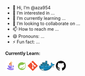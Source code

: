 - 👋 Hi, I’m @aza954
- 👀 I’m interested in ...
- 🌱 I’m currently learning ...
- 💞️ I’m looking to collaborate on ...
- 📫 How to reach me ...
- 😄 Pronouns: ...
- ⚡ Fun fact: ...

**Currently Learn:**

<a href="https://www.java.com/en/download/manual.jsp" title="Java"><img src="aza954-main/icons/icons8-java-34.png" /></a>
<a href="https://spring.io/projects/spring-framework" title="Spring"><img src="aza954-main/icons/icons8-spring-boot-30.png" /></a>
<a href="https://git-scm.com/" title="Git"><img src="aza954-main/icons/git.png" /></a>
<a href="https://www.docker.com/" title="Docker"><img src="aza954-main/icons/docker.png" /></a>
<a href="https://github.com/" title="GitHub"><img src="aza954-main/icons/github.png" /></a> 


